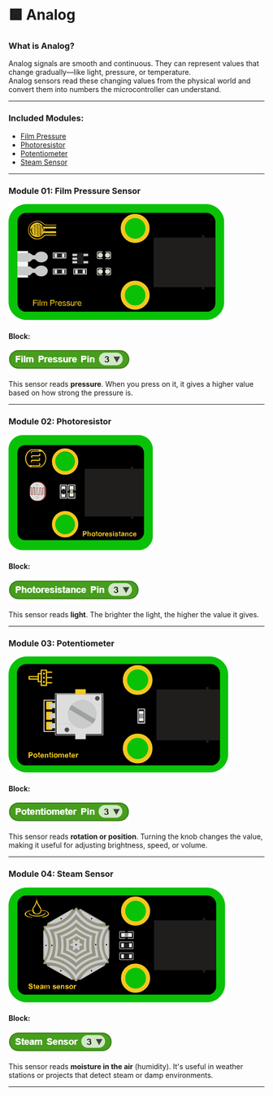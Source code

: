 # 🟩 Analog

### What is Analog?

Analog signals are smooth and continuous. They can represent values that change gradually—like light, pressure, or temperature.  
Analog sensors read these changing values from the physical world and convert them into numbers the microcontroller can understand.

---

### Included Modules:

- [Film Pressure](#module-01-film-pressure-sensor)  
- [Photoresistor](#module-02-photoresistor)  
- [Potentiometer](#module-03-potentiometer)  
- [Steam Sensor](#module-04-steam-sensor)  

---

### Module 01: Film Pressure Sensor

![](../Images/6.png)

#### Block:
![](../Images/10.png)

This sensor reads **pressure**. When you press on it, it gives a higher value based on how strong the pressure is.

---

### Module 02: Photoresistor

![](../Images/7.png)

#### Block:
![](../Images/11.png)

This sensor reads **light**. The brighter the light, the higher the value it gives.

---

### Module 03: Potentiometer

![](../Images/8.png)

#### Block:
![](../Images/12.png)

This sensor reads **rotation or position**. Turning the knob changes the value, making it useful for adjusting brightness, speed, or volume.

---

### Module 04: Steam Sensor

![](../Images/9.png)

#### Block:
![](../Images/13.png)

This sensor reads **moisture in the air** (humidity). It's useful in weather stations or projects that detect steam or damp environments.

---
